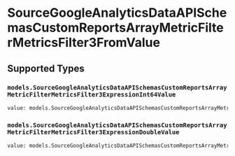 # SourceGoogleAnalyticsDataAPISchemasCustomReportsArrayMetricFilterMetricsFilter3FromValue


## Supported Types

### `models.SourceGoogleAnalyticsDataAPISchemasCustomReportsArrayMetricFilterMetricsFilter3ExpressionInt64Value`

```python
value: models.SourceGoogleAnalyticsDataAPISchemasCustomReportsArrayMetricFilterMetricsFilter3ExpressionInt64Value = /* values here */
```

### `models.SourceGoogleAnalyticsDataAPISchemasCustomReportsArrayMetricFilterMetricsFilter3ExpressionDoubleValue`

```python
value: models.SourceGoogleAnalyticsDataAPISchemasCustomReportsArrayMetricFilterMetricsFilter3ExpressionDoubleValue = /* values here */
```

